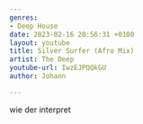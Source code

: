 ```yaml
---
genres:
- Deep House
date: 2023-02-16 20:56:31 +0100
layout: youtube
title: Silver Surfer (Afro Mix)
artist: The Deep
youtube-url: IwzEJPQQkGU
author: Johann

---
```

wie der interpret
